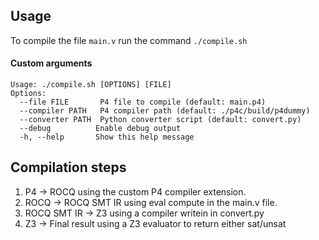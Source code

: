 ## Usage
To compile the file `main.v` run the command `./compile.sh`
#### Custom arguments
```
Usage: ./compile.sh [OPTIONS] [FILE]
Options:
  --file FILE       P4 file to compile (default: main.p4)
  --compiler PATH   P4 compiler path (default: ./p4c/build/p4dummy)
  --converter PATH  Python converter script (default: convert.py)
  --debug          Enable debug output
  -h, --help       Show this help message
```

## Compilation steps
1. P4 -> ROCQ using the custom P4 compiler extension.
1. ROCQ -> ROCQ SMT IR using eval compute in the main.v file.
1. ROCQ SMT IR -> Z3 using a compiler writein in convert.py
1. Z3 -> Final result using a Z3 evaluator to return either sat/unsat